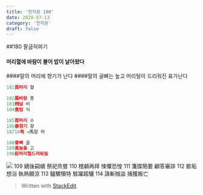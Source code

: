 ```yaml
---
title: '천자문 180'
date: 2020-07-13
category: '천자문'
draft: false
---
```

##180  팔굽혀펴기
 #### 머리혈에 바람이 불어 밥이 날아왔다
####말의 머리에 향기가 난다
####말의 골뼈는 높고 머리털이 드리워진 표가난다

```js
181頁머리 혈

182風바람 풍
183飛날 비
184食밥 식

185首머리 수
186香향기 향
18710획 →馬말 마

188骨뼈 골
189高높을 고
190髟머리털드리워질

```
![](https://i.ibb.co/Y3cw2nN/Screen-Shot-2020-07-13-at-12-05-05-PM.png)
109 嫡後嗣續 祭祀烝嘗 110 稽顙再拜 悚懼恐惶 
111 箋牒簡要 顧答審詳 112 骸垢想浴 執熱願涼 
113 驢騾犢特 駭躍超驤 114 誅斬賊盜 捕獲叛亡 
> Written with [StackEdit](https://stackedit.io/).
<!--stackedit_data:
eyJoaXN0b3J5IjpbODkyMTcyMDQ5LDg5MjY2MDI3OSw5NjI4MT
Q2NiwtMTg1NzY1MzA1MSwtMjE1NjkwOTkzLDc2Mjg4MDM0MSw3
OTc5MzQxNzEsLTE0ODM0Nzk3MCw5OTA4NTMzNjYsODIxNzI0ND
k3XX0=
-->